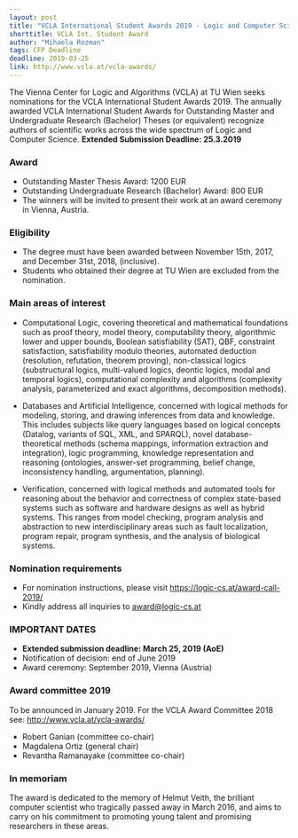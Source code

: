 ```yaml
---
layout: post
title: "VCLA International Student Awards 2019 - Logic and Computer Science - Extended deadline"
shorttitle: VCLA Int. Student Award
author: "Mihaela Rozman"
tags: CFP Deadline
deadline: 2019-03-25
link: http://www.vcla.at/vcla-awards/
---
```


The Vienna Center for Logic and Algorithms (VCLA) at TU Wien seeks nominations for the VCLA  International Student Awards 2019. The annually awarded VCLA International Student Awards for Outstanding Master and Undergraduate Research (Bachelor) Theses (or equivalent) recognize authors of scientific works across the wide spectrum of Logic and Computer Science. **Extended Submission Deadline:  25.3.2019**

### Award

* Outstanding Master Thesis Award:  1200 EUR
* Outstanding Undergraduate Research (Bachelor) Award:  800 EUR
* The winners will be invited to present their work at an award ceremony in Vienna, Austria.

### Eligibility

* The degree must have been awarded between November 15th, 2017, and December 31st, 2018, (inclusive).
* Students who obtained their degree at TU Wien are excluded from the nomination.

### Main areas of interest

* Computational Logic, covering theoretical and mathematical foundations such as proof theory, model theory, computability theory, algorithmic lower and upper bounds, Boolean satisfiability (SAT), QBF, constraint satisfaction, satisfiability modulo theories, automated deduction (resolution, refutation, theorem proving), non-classical logics (substructural logics, multi-valued logics, deontic logics, modal and temporal logics), computational complexity and algorithms (complexity analysis, parameterized and exact algorithms, decomposition methods).

* Databases and Artificial Intelligence, concerned with logical methods for modeling, storing, and drawing inferences from data and knowledge. This includes subjects like query languages based on logical concepts (Datalog, variants of SQL, XML, and SPARQL), novel database-theoretical methods (schema mappings, information extraction and integration), logic programming, knowledge representation and reasoning (ontologies, answer-set programming, belief change, inconsistency handling, argumentation, planning).

* Verification, concerned with logical methods and automated tools for reasoning about the behavior and correctness of complex state-based systems such as software and hardware designs as well as hybrid systems. This ranges from model checking, program analysis and abstraction to new interdisciplinary areas such as fault localization, program repair, program synthesis, and the analysis of biological systems.

### Nomination requirements

* For nomination instructions, please visit https://logic-cs.at/award-call-2019/  
* Kindly address all inquiries to award@logic-cs.at

### IMPORTANT DATES

* **Extended submission deadline: March 25, 2019 (AoE)**
* Notification of decision: end of June 2019
* Award ceremony: September 2019, Vienna (Austria)

### Award committee 2019

To be announced in January 2019. For the VCLA Award Committee 2018 see: http://www.vcla.at/vcla-awards/
* Robert Ganian (committee co-chair)
* Magdalena Ortiz (general chair)
* Revantha Ramanayake (committee co-chair)

### In memoriam

The award is dedicated to the memory of Helmut Veith, the brilliant computer scientist who tragically passed away in March 2016, and aims to carry on his commitment to promoting young talent and promising researchers in these areas.

